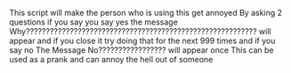 This script will make the person who is using this get annoyed By asking 2 questions if you say you say yes the message Why?????????????????????????????????????????????????????????? will appear and if you close it try doing that for the next 999 times and if you say no The Message No????????????????? will appear once
This can be used as a prank and can annoy the hell out of someone
